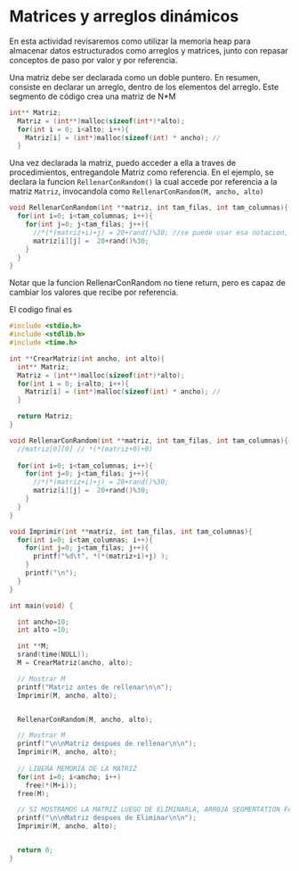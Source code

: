 # Matrices y arreglos dinámicos

En esta actividad revisaremos como utilizar la memoria heap para almacenar datos estructurados como arreglos y matrices, junto con repasar conceptos de paso por valor y por referencia.


Una matriz debe ser declarada como un doble puntero. En resumen, consiste en declarar un arreglo, dentro de los elementos del arreglo. Este segmento de código crea una matriz de  N\*M 

```c
int** Matriz;
  Matriz = (int**)malloc(sizeof(int*)*alto);
  for(int i = 0; i<alto; i++){
    Matriz[i] = (int*)malloc(sizeof(int) * ancho); //
  }

```

Una vez declarada la matriz, puedo acceder a ella a traves de procedimientos, entregandole Matriz como referencia. En el ejemplo, se declara la funcion `RellenarConRandom()` la cual accede por referencia a la matriz `Matriz`, invocandola como `RellenarConRandom(M, ancho, alto)`

```c
void RellenarConRandom(int **matriz, int tam_filas, int tam_columnas){
  for(int i=0; i<tam_columnas; i++){
    for(int j=0; j<tam_filas; j++){
      //*(*(matriz+i)+j) = 20+rand()%30; //se puede usar esa notacion, son equivalentes
      matriz[i][j] =  20+rand()%30;
    }
  }
}

```
Notar que la funcion RellenarConRandom no tiene return, pero es capaz de cambiar los valores que recibe por referencia.



El codigo final es
```c
#include <stdio.h>
#include <stdlib.h> 
#include <time.h>

int **CrearMatriz(int ancho, int alto){
  int** Matriz;
  Matriz = (int**)malloc(sizeof(int*)*alto);
  for(int i = 0; i<alto; i++){
    Matriz[i] = (int*)malloc(sizeof(int) * ancho); //
  }

  return Matriz;
}

void RellenarConRandom(int **matriz, int tam_filas, int tam_columnas){
  //matriz[0][0] // *(*(matriz+0)+0)
  
  for(int i=0; i<tam_columnas; i++){
    for(int j=0; j<tam_filas; j++){
      //*(*(matriz+i)+j) = 20+rand()%30;
      matriz[i][j] =  20+rand()%30;
    }
  }
}

void Imprimir(int **matriz, int tam_filas, int tam_columnas){
  for(int i=0; i<tam_columnas; i++){
    for(int j=0; j<tam_filas; j++){
      printf("%d\t", *(*(matriz+i)+j) );
    }
    printf("\n");
  }
}

int main(void) {

  int ancho=10;
  int alto =10;

  int **M;
  srand(time(NULL));
  M = CrearMatriz(ancho, alto);

  // Mostrar M
  printf("Matriz antes de rellenar\n\n");
  Imprimir(M, ancho, alto);


  RellenarConRandom(M, ancho, alto);

  // Mostrar M
  printf("\n\nMatriz despues de rellenar\n\n");
  Imprimir(M, ancho, alto);
 
  // LIBERA MEMORIA DE LA MATRIZ
  for(int i=0; i<ancho; i++)
  	free(*(M+i));
  free(M);

  // SI MOSTRAMOS LA MATRIZ LUEGO DE ELIMINARLA, ARROJA SEGMENTATION FAULT
  printf("\n\nMatriz despues de Eliminar\n\n");
  Imprimir(M, ancho, alto);


  return 0;
}
```
